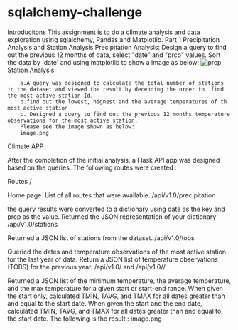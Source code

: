# sqlalchemy-challenge
Introducitons
This assignment is to do a climate analysis and data exploration using sqlalchemy, Pandas and Matplotlib. 
Part 1 Precipitation Analysis and Station Analysis
  Precipitation Analysis:
        Design a query to find out the previous 12 months of data, select "date" and "prcp" values. Sort the data by 'date' and using matplotlib to show a image as below:
        ![prcp](https://user-images.githubusercontent.com/109451707/194977987-1918d46c-5b9b-483e-9bf3-8888f93f26c7.png)
  Station Analysis

        a.A query was designed to calculate the total number of stations in the dataset and viewed the result by decending the order to  find the most active station Id.
        b.find out the lowest, hignest and the average temperatures of th most active station
        c. Designed a query to find out the previous 12 months temperature observations for the most active station.
        Please see the image shown as below:
        image.png

Climate APP

After the completion of the initial analysis, a Flask API app was designed based on the queries. The following routes were created :

Routes
/

Home page.
List of all routes that were available.
/api/v1.0/precipitation

the query results were converted to a dictionary using date as the key and prcp as the value.
Returned the JSON representation of your dictionary
/api/v1.0/stations

Returned a JSON list of stations from the dataset.
/api/v1.0/tobs

Queried the dates and temperature observations of the most active station for the last year of data.
Return a JSON list of temperature observations (TOBS) for the previous year.
/api/v1.0/<start> and /api/v1.0/<start>/<end>

Returned a JSON list of the minimum temperature, the average temperature, and the max temperature for a given start or start-end range.
When given the start only, calculated TMIN, TAVG, and TMAX for all dates greater than and equal to the start date.
When given the start and the end date, calculated TMIN, TAVG, and TMAX for all dates greater than and equal to the start date.
The following is the result :
image.png
